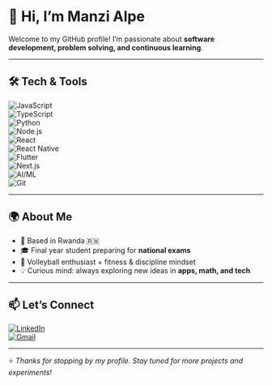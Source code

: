 # 👋 Hi, I’m Manzi Alpe  

Welcome to my GitHub profile! I’m passionate about **software development, problem solving, and continuous learning**.  

---

## 🛠️ Tech & Tools  
![JavaScript](https://img.shields.io/badge/Code-JavaScript-yellow?logo=javascript)  
![TypeScript](https://img.shields.io/badge/Code-TypeScript-blue?logo=typescript)  
![Python](https://img.shields.io/badge/Code-Python-3776AB?logo=python&logoColor=white)  
![Node.js](https://img.shields.io/badge/Backend-Node.js-green?logo=node.js)  
![React](https://img.shields.io/badge/Frontend-React-blue?logo=react)  
![React Native](https://img.shields.io/badge/Mobile-React%20Native-61DAFB?logo=react)  
![Flutter](https://img.shields.io/badge/Mobile-Flutter-02569B?logo=flutter)  
![Next.js](https://img.shields.io/badge/Framework-Next.js-black?logo=nextdotjs)  
![AI/ML](https://img.shields.io/badge/AI%2FML-TensorFlow%2FPyTorch-orange?logo=tensorflow)  
![Git](https://img.shields.io/badge/Tools-Git-orange?logo=git)  

---

## 🌍 About Me  
- 📌 Based in Rwanda 🇷🇼  
- 🎓 Final year student preparing for **national exams**  
- 🏐 Volleyball enthusiast + fitness & discipline mindset  
- 💡 Curious mind: always exploring new ideas in **apps, math, and tech**   

---

## 📫 Let’s Connect  
[![LinkedIn](https://img.shields.io/badge/Connect-LinkedIn-blue?logo=linkedin&logoColor=white)](https://linkedin.com/in/your-profile)  
[![Gmail](https://img.shields.io/badge/Email-Gmail-red?logo=gmail&logoColor=white)](mailto:your-email@gmail.com)  

---

⭐️ *Thanks for stopping by my profile. Stay tuned for more projects and experiments!*  
